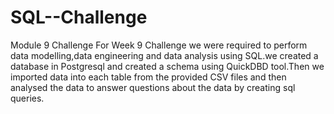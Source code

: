 # SQL--Challenge
Module 9 Challenge
For Week 9 Challenge we were required to perform data modelling,data engineering and data analysis using SQL.we created a database in Postgresql and created a schema using QuickDBD tool.Then we imported data into each table from the provided CSV files and then analysed the data to answer questions about the data by creating sql queries.

